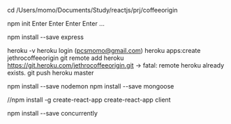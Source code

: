 cd /Users/momo/Documents/Study/reactjs/prj/coffeeorigin

npm init
Enter Enter Enter Enter ...

npm install --save express

heroku -v
heroku login (pcsmomo@gmail.com)
heroku apps:create jethrocoffeeorigin
git remote add heroku https://git.heroku.com/jethrocoffeeorigin.git
-> fatal: remote heroku already exists.
git push heroku master

npm install --save nodemon
npm install --save mongoose

//npm install -g create-react-app
create-react-app client

npm install --save concurrently
